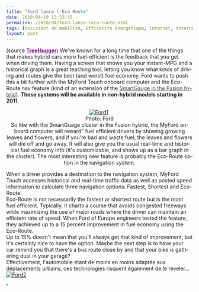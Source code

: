 ```yaml
---
title: "Ford lance l'Eco Route"
date: 2010-04-19 15:53:35
permalink: /2010/04/ford-lance-leco-route.html
tags: [assistant de mobilité, Efficacité énergétique, internet, internet des objets, partage de données, Véhicule]
layout: post
---
```


<p><span lang="EN-GB">(source <strong><a href="http://www.treehugger.com/files/2010/04/myford-touch-eco-route-navigation-fuel-economy-save-gas-mpg.php"><font color="#800080">TreeHugger<span style="font-weight: normal">)</span></font></a></strong> We've known for a long time that one of the things that makes hybrid cars more fuel-efficient is the feedback that you get when driving them. Having a screen that shows you your instant-MPG and a historical graph is a great teaching tool, letting you know what kinds of driving and routes give the best (and worst) fuel economy. Ford wants to push this a bit further with the MyFord Touch onboard computer and the Eco-Route nav feature (kind of an extension of the </span><span><a href="http://www.treehugger.com/files/2008/10/new-ford-hybrid-instruments-fusion-milan-cars.php"><span class="Lienhypertexte15"><span lang="EN-GB"><font color="#384355">SmartGauge in the Fusion hybrid</font></span></span></a></span><span lang="EN-GB">). <strong>These systems will be available in non-hybrid models starting in 2011</strong>.</span><br /><span lang="EN-GB"> </span></p>  <!--more-->  <p style="text-align: center"><a name="more"></a><a href="https://gabrielplassat.github.io/transportsdufutur/wp-content/uploads/sites/6/old/6a0120a66d2ad4970b01347ff9c6c9970c-pi.jpg" rel="lightbox"><img alt="Ford1" border="0" class="asset asset-image at-xid-6a0120a66d2ad4970b01347ff9c6c9970c " src="/wp-content/uploads/sites/6/old/6a0120a66d2ad4970b01347ff9c6c9970c-500pi.jpg" title="Ford1" /></a> <br /> <span lang="EN-GB">Photo: Ford</span><br /><span lang="EN-GB">So like with the SmartGuage cluster in the Fusion hybrid, the MyFord onboard computer will reward" fuel efficient drivers by showing growing leaves and flowers, and if you're bad and waste fuel, the leaves and flowers will die off and go away. It will also give you the usual real-time and historical fuel economy info (it's customizable, and shows up as a bar graph in the cluster). </span><span lang="EN-GB">The most interesting new feature is probably the Eco-Route option in the navigation system. </span></p> <p class="MsoNormal"><span lang="EN-GB">When a driver provides a destination to the navigation system, MyFord Touch accesses historical and real-time traffic data as well as posted speed information to calculate three navigation options: Fastest, Shortest and Eco-Route. </span><br /><span lang="EN-GB">Eco-Route is not necessarily the fastest or shortest route but is the most fuel efficient. Typically, it charts a course that avoids congested freeways while maximizing the use of major roads where the driver can maintain an efficient rate of speed. When Ford of Europe engineers tested the feature, they achieved up to a 15 percent improvement in fuel economy using the Eco-Route.</span><br /><span lang="EN-GB">Up to 15% doesn't mean that you'll always get that kind of improvement, but it's certainly nice to have the option. Maybe the next step is to have your car remind you that there's a bus route close by and that your bike is gathering dust in your garage?</span><br /><span>Effectivement, l'automobile étant de moins en moins adaptée aux déplacements urbains, ces technologies risquent également de le révéler…</span><br /><span><a href="https://gabrielplassat.github.io/transportsdufutur/wp-content/uploads/sites/6/old/6a0120a66d2ad4970b01347ff9c9e0970c-pi.jpg" rel="lightbox"><img alt="Ford2" border="0" class="asset asset-image at-xid-6a0120a66d2ad4970b01347ff9c9e0970c " src="/wp-content/uploads/sites/6/old/6a0120a66d2ad4970b01347ff9c9e0970c-500pi.jpg" title="Ford2" /></a> <br /> </span></p><span></span>"
